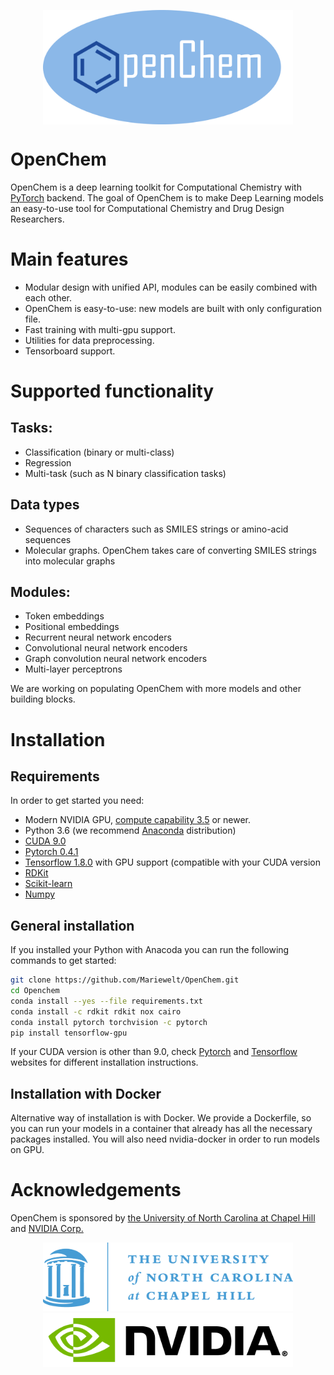 <p align="center">
  <img align="middle" src="./docs/logo.png" alt="OpenChem" width="400px" class="center">
 </p>

# OpenChem

OpenChem is a deep learning toolkit for Computational Chemistry with [PyTorch](https://pytorch.org) backend. The goal of OpenChem is to make Deep Learning models an easy-to-use tool for Computational Chemistry and Drug Design Researchers. 

# Main features

* Modular design with unified API, modules can be easily combined with each other.
* OpenChem is easy-to-use: new models are built with only configuration file.
* Fast training with multi-gpu support.
* Utilities for data preprocessing.
* Tensorboard support.

# Supported functionality
## Tasks:
* Classification (binary or multi-class)
* Regression
* Multi-task (such as N binary classification tasks)

## Data types
* Sequences of characters such as SMILES strings or amino-acid sequences
* Molecular graphs. OpenChem takes care of converting SMILES strings into molecular graphs

## Modules:
* Token embeddings
* Positional embeddings
* Recurrent neural network encoders
* Convolutional neural network encoders
* Graph convolution neural network encoders
* Multi-layer perceptrons

We are working on populating OpenChem with more models and other building blocks.

# Installation

## Requirements
In order to get started you need:
* Modern NVIDIA GPU, [compute capability 3.5](https://developer.nvidia.com/cuda-gpus) or newer.
* Python 3.6 (we recommend [Anaconda](https://www.continuum.io/downloads) distribution)
* [CUDA 9.0](https://developer.nvidia.com/cuda-downloads)
* [Pytorch 0.4.1](https://pytorch.org)
* [Tensorflow 1.8.0](https://www.tensorflow.org/install/) with GPU support (compatible with your CUDA version
* [RDKit](https://www.rdkit.org/docs/Install.html)
* [Scikit-learn](http://scikit-learn.org/)
* [Numpy](http://www.numpy.org/)

## General installation

If you installed your Python with Anacoda you can run the following commands to get started:
```bash
git clone https://github.com/Mariewelt/OpenChem.git
cd Openchem
conda install --yes --file requirements.txt
conda install -c rdkit rdkit nox cairo
conda install pytorch torchvision -c pytorch
pip install tensorflow-gpu
```
If your CUDA version is other than 9.0, check [Pytorch](https://pytorch.org) and [Tensorflow](https://www.tensorflow.org/install/) websites for different installation instructions. 

## Installation with Docker
Alternative way of installation is with Docker. We provide a Dockerfile, so you can run your models in a container that already has all the necessary packages installed. You will also need nvidia-docker in order to run models on GPU.

# Acknowledgements

OpenChem is sponsored by [the University of North Carolina at Chapel Hill](https://www.unc.edu/) and [NVIDIA Corp.](https://www.nvidia.com/en-us/) 
<p align="center">
  <img src="./docs/UNC_logo_RGB.png" alt="UNC" width="400px">
  <img src="./docs/NVLogo_2D_H.png" alt="NVIDIA" width="400px">
  <br>
</p>
